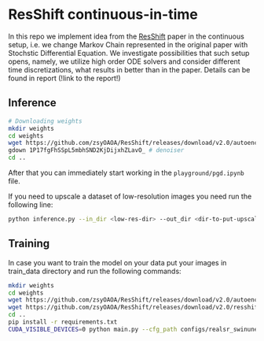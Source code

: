 
# ResShift continuous-in-time

In this repo we implement idea from the [ResShift](https://arxiv.org/abs/2307.12348) paper in the continuous setup, i.e. we change Markov Chain represented in the original paper with Stochstic Differential Equation. We investigate possibilities that such setup opens, namely, we utilize high order ODE solvers and consider different time discretizations, what results in better than in the paper. Details can be found in report (!link to the report!)

**Inference**
---
```bash
# Downloading weights
mkdir weights
cd weights
wget https://github.com/zsyOAOA/ResShift/releases/download/v2.0/autoencoder_vq_f4.pth # autoencoder
gdown 1P17fgFhSSpL5mbhSND2KjDijxhZLavO_ # denoiser
cd ..
```
After that you can immediately start working in the `playground/pgd.ipynb` file.

If you need to upscale a dataset of low-resolution images you need run the following line:

```bash
python inference.py --in_dir <low-res-dir> --out_dir <dir-to-put-upscales> --config_path <path-to_config> --batch_size 8 --ro 1
```

**Training**
---
In case you want to train the model on your data put your images in train_data directory and run the following commands:

```bash
mkdir weights
cd weights
wget https://github.com/zsyOAOA/ResShift/releases/download/v2.0/autoencoder_vq_f4.pth # autoencoder
wget https://github.com/zsyOAOA/ResShift/releases/download/v2.0/resshift_realsrx4_s15_v1.pth # denoiser
cd ..
pip install -r requirements.txt
CUDA_VISIBLE_DEVICES=0 python main.py --cfg_path configs/realsr_swinunet_realesrgan256.yaml --save_dir results_train
```
